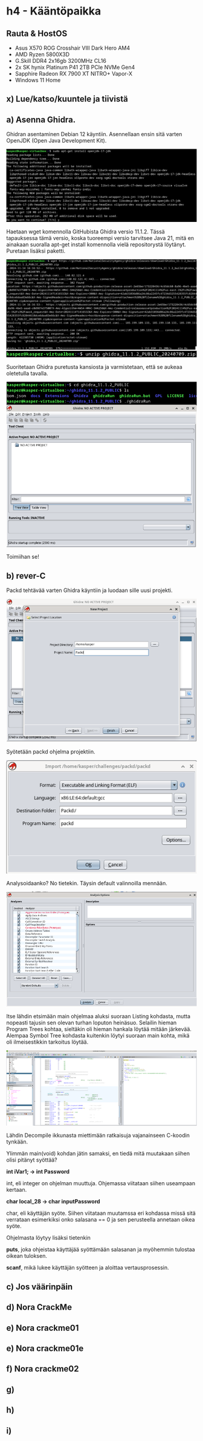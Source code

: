 # h4 - Kääntöpaikka

## Rauta & HostOS

- Asus X570 ROG Crosshair VIII Dark Hero AM4
- AMD Ryzen 5800X3D
- G.Skill DDR4 2x16gb 3200MHz CL16
- 2x SK hynix Platinum P41 2TB PCIe NVMe Gen4
- Sapphire Radeon RX 7900 XT NITRO+ Vapor-X
- Windows 11 Home

## x) Lue/katso/kuuntele ja tiivistä


## a) Asenna Ghidra.
Ghidran asentaminen Debian 12 käyntiin. Asennellaan ensin sitä varten OpenJDK (Open Java Development Kit).

![K1](1.png)

Haetaan wget komennolla GitHubista Ghidra versio 11.1.2. Tässä tapauksessa tämä versio, koska tuoreempi versio tarvitsee Java 21, mitä en ainakaan suoralla apt-get install komennolla vielä repositorystä löytänyt. Puretaan lisäksi paketti.

![K2](2.png)
![K3](3.png)

Suoritetaan Ghidra puretusta kansiosta ja varmistetaan, että se aukeaa oletetulla tavalla.

![K4](4.png)

Toimiihan se!

## b) rever-C
Packd tehtävää varten Ghidra käyntiin ja luodaan sille uusi projekti.

![K5](5.png)

Syötetään packd ohjelma projektiin.

![K6](6.png)

Analysoidaanko? No tietekin. Täysin default valinnoilla mennään.

![K7](7.png)

Itse lähdin etsimään main ohjelmaa aluksi suoraan Listing kohdasta, mutta nopeasti tajusin sen olevan turhan loputon heinäsuo. Selailin hieman Program Trees kohtaa, sieltäkin oli hieman hankala löytää mitään järkevää. Alempaa Symbol Tree kohdasta kuitenkin löytyi suoraan main kohta, mikä oli ilmeisestikkin tarkoitus löytää.

![K8](8.png)

Lähdin Decompile ikkunasta miettimään ratkaisuja vajanainseen C-koodin tynkään.

Ylimmän main(void) kohdan jätin samaksi, en tiedä mitä muutakaan siihen olisi pitänyt syöttää?

**int iVar1; -> int Password**

int, eli integer on ohjelman muuttuja. Ohjemassa viitataan siihen useampaan kertaan.

**char local_28 -> char inputPassword**

char, eli käyttäjän syöte. Siihen viitataan muutamssa eri kohdassa missä sitä verrataan esimerkiksi onko salasana == 0 ja sen perusteella annetaan oikea syöte.

Ohjelmasta löytyy lisäksi tietenkin

**puts**, joka ohjeistaa käyttäjää syöttämään salasanan ja myöhemmin tulostaa oikean tuloksen.

**scanf**, mikä lukee käyttäjän syötteen ja aloittaa vertausprosessin.

## c) Jos väärinpäin


## d) Nora CrackMe


## e) Nora crackme01


## e) Nora crackme01e


## f) Nora crackme02


## g)


## h)


## i)
